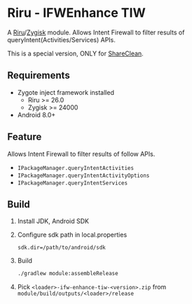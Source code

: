 # Riru - IFWEnhance TIW

A [Riru](https://github.com/RikkaApps/Riru)/[Zygisk](https://github.com/topjohnwu/zygisk-module-sample) module. Allows Intent Firewall to filter results of queryIntent(Activities/Services) APIs.

This is a special version, ONLY for [ShareClean](https://github.com/txdevs/ShareClean).

## Requirements

* Zygote inject framework installed
  - Riru >= 26.0
  - Zygisk >= 24000
* Android 8.0+

## Feature

Allows Intent Firewall to filter results of follow APIs.

- `IPackageManager.queryIntentActivities`
- `IPackageManager.queryIntentActivityOptions`
- `IPackageManager.queryIntentServices`


## Build

1. Install JDK, Android SDK

2. Configure sdk path in local.properties 

   ```properties
   sdk.dir=/path/to/android/sdk
   ```

3. Build

    ``` bash 
    ./gradlew module:assembleRelease
    ```
    
4. Pick `<loader>-ifw-enhance-tiw-<version>.zip` from `module/build/outputs/<loader>/release`

